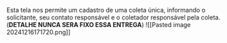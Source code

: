 Esta tela nos permite um cadastro de uma coleta única, informando o solicitante, seu contato responsável e o coletador responsável pela coleta.(**DETALHE NUNCA SERA FIXO ESSA ENTREGA**) 
![[Pasted image 20241216171720.png]]